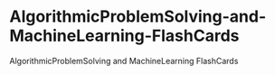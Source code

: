 # AlgorithmicProblemSolving-and-MachineLearning-FlashCards
AlgorithmicProblemSolving and MachineLearning FlashCards
